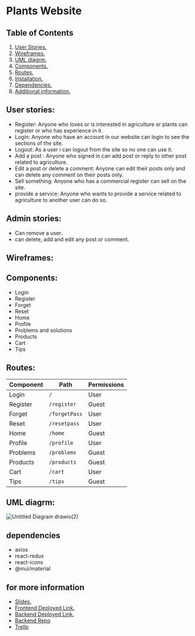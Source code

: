 # Plants Website

## Table of Contents
1. [ User Stories. ](#userStor)
2. [ Wireframes. ](#wireframe)
3. [ UML diagrm.](#frontUml)
4. [ Components.](#comp)
6. [ Routes. ](#frontRoutes)
7. [ Installation. ](#installation)
8. [ Dependencies. ](#dep)
9. [ Additional information. ](#slid)

<a name="userStor"></a>
## User stories:
- Register:
Anyone who loves or is interested in agriculture or plants can register or who has experience in it.
- Login:
Anyone who have an account in our website can login to see the sections of the site.
- Logout:
As a user i can logout from the site so no one can use it. 
- Add a post :
Anyone who signed in can add post or reply to other post related to agriculture.
- Edit a post or delete a comment:
Anyone can edit their posts only and can delete any comment on their posts only.
- Sell something:
Anyone who has a commercial register can sell on the site.
- provide a service: 
Anyone who wants to provide a service related to agriculture to another user can do so.

## Admin stories:

- Can remove a user،
- can delete, add and edit any post or comment.

<a name="wireframe"></a>

## Wireframes:



<a name="comp"></a>

## Components:
* Login         
* Register        
* Forget        
* Reset         
* Home          
* Profile      
* Problems and solutions  
* Products    
* Cart
* Tips

<a name="frontRoutes"></a>

## Routes:
Component     |     Path               |  Permissions
------------- | ---------------        | ------------
Login         | `/`                    | User
Register        | `/register`              | Guest
Forget        | `/forgetPass`      | User
Reset         | `/resetpass`       | User
Home          | `/home`                | Guest  
Profile       | `/profile`             | User
Problems   | `/problems`         | Guest 
Products     | `/products`               | Guest
Cart   | `/cart`         | User
Tips          | `/tips`       | Guest

<a name="frontUml"></a>

## UML diagrm:
![Untitled Diagram drawio(2)](https://user-images.githubusercontent.com/92247904/146694914-c4fd609d-3843-4d05-ad3f-b1e67da7a4b3.png)

## dependencies
- axios
- react-redux
- react-icons
- @mui/material

<a name="slid"></a>


## for more information
- [ Slides. ](#slid) 
- [ Frontend Deployed Link. ](#slid)
- [ Backend Deployed Link. ](#slid)
- [ Backend Repo ]()
- [ Trello ]()


